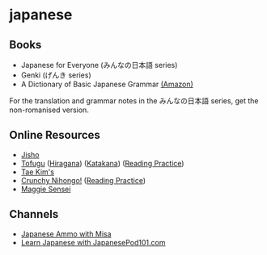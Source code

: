 # japanese

## Books
 - Japanese for Everyone (みんなの日本語 series)
 - Genki (げんき series)
 - A Dictionary of Basic Japanese Grammar [(Amazon)](https://www.amazon.com/Dictionary-Basic-Japanese-Grammar/dp/4789004546/)
 
For the translation and grammar notes in the みんなの日本語 series, get the non-romanised version.
 
## Online Resources
 - [Jisho](http://jisho.org/)
 - [Tofugu](http://www.tofugu.com/) ([Hiragana](https://www.tofugu.com/japanese/learn-hiragana/)) ([Katakana](https://www.tofugu.com/japanese/learn-katakana/)) ([Reading Practice](https://www.tofugu.com/japanese/japanese-reading-practice-for-beginners/))
 - [Tae Kim's](http://www.guidetojapanese.org/learn/)
 - [Crunchy Nihongo!](http://crunchynihongo.com/) ([Reading Practice](http://crunchynihongo.com/beginner-japanese-reading-practice-book/))
 - [Maggie Sensei](http://maggiesensei.com/)

## Channels
 - [Japanese Ammo with Misa](https://www.youtube.com/channel/UCBSyd8tXJoEJKIXfrwkPdbA)
 - [Learn Japanese with JapanesePod101.com](https://www.youtube.com/user/japanesepod101)
 
